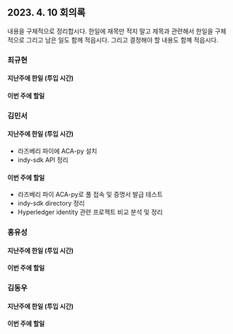## 2023. 4. 10 회의록

내용을 구체적으로 정리합시다. 한일에 재목만 적지 말고 제목과 관련해서 한일을 구체적으로 그리고 남은 일도 함께 적읍시다. 그리고 결정해야 할 내용도 함꼐 적읍시다. 

### 최규현

#### 지난주에 한일 (투입 시간)



#### 이번 주에 할일 

### 김민서

#### 지난주에 한일 (투입 시간)
 - 라즈베리 파이에 ACA-py 설치
 - indy-sdk API 정리

#### 이번 주에 할일 
 - 라즈베리 파이 ACA-py로 풀 접속 및 증명서 발급 테스트
 - indy-sdk directory 정리
 - Hyperledger identity 관련 프로젝트 비교 분석 및 정리

### 홍유성

#### 지난주에 한일 (투입 시간)



#### 이번 주에 할일 


### 김동우

#### 지난주에 한일 (투입 시간)



#### 이번 주에 할일 
